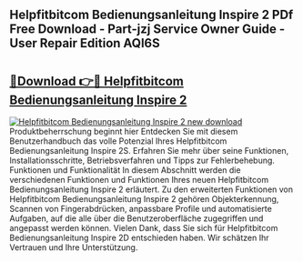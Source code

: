 ## Helpfitbitcom Bedienungsanleitung Inspire 2 PDf Free Download - Part-jzj Service Owner Guide - User Repair Edition AQl6S

# <h2><a href="http://df4cch.blite.top/?on=Helpfitbitcom+Bedienungsanleitung+Inspire+2">🔗Download 👉🔴 Helpfitbitcom Bedienungsanleitung Inspire 2</a></h2>

[![Helpfitbitcom Bedienungsanleitung Inspire 2 new download](https://i.imgur.com/lujVjoI.png)](http://df4cch.blite.top/?on=Helpfitbitcom+Bedienungsanleitung+Inspire+2)
Produktbeherrschung beginnt hier Entdecken Sie mit diesem Benutzerhandbuch das volle Potenzial Ihres Helpfitbitcom Bedienungsanleitung Inspire 2S. Erfahren Sie mehr über seine Funktionen, Installationsschritte, Betriebsverfahren und Tipps zur Fehlerbehebung. Funktionen und Funktionalität In diesem Abschnitt werden die verschiedenen Funktionen und Funktionen Ihres neuen Helpfitbitcom Bedienungsanleitung Inspire 2 erläutert. Zu den erweiterten Funktionen von Helpfitbitcom Bedienungsanleitung Inspire 2 gehören Objekterkennung, Scannen von Fingerabdrücken, anpassbare Profile und automatisierte Aufgaben, auf die alle über die Benutzeroberfläche zugegriffen und angepasst werden können. Vielen Dank, dass Sie sich für Helpfitbitcom Bedienungsanleitung Inspire 2D entschieden haben. Wir schätzen Ihr Vertrauen und Ihre Unterstützung.
